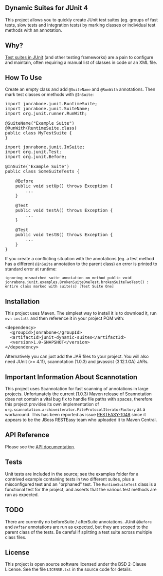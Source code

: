 ## Dynamic Suites for JUnit 4

This project allows you to quickly create JUnit test suites (eg. groups of fast tests, slow tests and integration tests) by marking classes or individual test methods with an annotation.   

## Why?

[Test suites in JUnit](https://github.com/junit-team/junit/wiki/Aggregating-tests-in-suites) (and other testing frameworks) are a pain to configure and maintain, often requiring a manual list of classes in code or an XML file. 

## How To Use

Create an empty class and add `@SuiteName` and `@RunWith` annotations. Then mark test classes or methods with `@InSuite`:

<pre>
import jonrabone.junit.RuntimeSuite;
import jonrabone.junit.SuiteName;
import org.junit.runner.RunWith;

@SuiteName("Example Suite")
@RunWith(RuntimeSuite.class)
public class MyTestSuite {
}
</pre>

<pre>
import jonrabone.junit.InSuite;
import org.junit.Test;
import org.junit.Before;

@InSuite("Example Suite")
public class SomeSuiteTests {

    @Before
    public void setUp() throws Exception {
        ...
    }

    @Test
    public void testA() throws Exception {
        ...
    }

    @Test
    public void testB() throws Exception {
        ...
    }
}
</pre>

If you create a conflicting situation with the annotations (eg. a test method has a different `@InSuite` annotation to the parent class) an error is printed to standard error at runtime: 

`ignoring mismatched suite annotation on method public void jonrabone.junit.examples.BrokenSuiteOneTest.brokenSuiteTwoTest() : entire class marked with suite(s) [Test Suite One]`

## Installation

This project uses Maven. The simplest way to install it is to download it, run `mvn install` and then reference it in your project POM with:

<pre>
&lt;dependency&gt;
  &lt;groupId&gt;jonrabone&lt;/groupId&gt;
  &lt;artifactId&gt;junit-dynamic-suites&lt;/artifactId&gt;
  &lt;version&gt;1.0-SNAPSHOT&lt;/version&gt;
&lt;/dependency&gt;
</pre>

Alternatively you can just add the JAR files to your project. You will also need JUnit (>= 4.11), scannotation (1.0.3) and javassist (3.12.1.GA) JARs.

## Important Information About Scannotation

This project uses Scannotation for fast scanning of annotations in large projects. Unfortunately the current (1.0.3) Maven release of Scannotation does not contain a vital bug fix to handle file paths with spaces, therefore this project provides its own implementation of `org.scannotation.archiveiterator.FileProtocolIteratorFactory` as a workaround. This has been reported as issue [RESTEASY-1048](https://issues.jboss.org/browse/RESTEASY-1048) since it appears to be the JBoss RESTEasy team who uploaded it to Maven Central.

## API Reference

Please see the [API documentation](http://jonrabone.github.io/junit-dynamic-suites/apidocs/index.html).

## Tests

Unit tests are included in the source; see the examples folder for a contrived example containing tests in two different suites, plus a misconfigured test and an "orphaned" test. The `RuntimeSuiteTest` class is a functional test for the project, and asserts that the various test methods are run as expected.

## TODO

There are currently no beforeSuite / afterSuite annotations. JUnit `@Before` and `@After` annotations are run as expected, but they are scoped to the parent class of the tests. Be careful if splitting a test suite across multiple class files.   

## License

This project is open source software licensed under the BSD 2-Clause License. See the file `LICENSE.txt` in the source code for details.